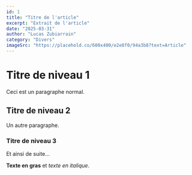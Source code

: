 ```yaml
---
id: 1
title: "Titre de l'article"
excerpt: "Extrait de l'article"
date: "2025-03-31"
author: "Lucas Zubiarrain"
category: "Divers"
imageSrc: "https://placehold.co/600x400/e2e8f0/94a3b8?text=Article"
---
```


# Titre de niveau 1

Ceci est un paragraphe normal.

## Titre de niveau 2

Un autre paragraphe.

### Titre de niveau 3

Et ainsi de suite...

**Texte en gras** et _texte en italique_.
